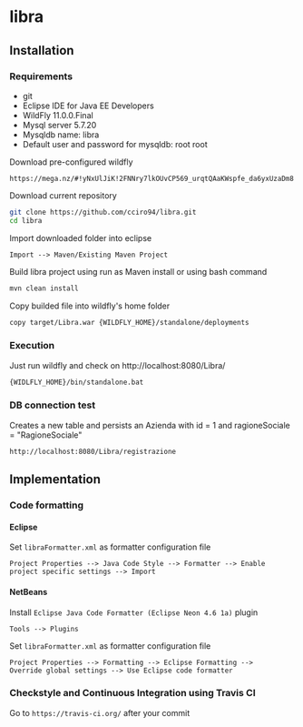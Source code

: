 # libra

## Installation

### Requirements
  * git
  * Eclipse IDE for Java EE Developers
  * WildFly 11.0.0.Final
  * Mysql server 5.7.20
  * Mysqldb name: libra
  * Default user and password for mysqldb: root root

Download pre-configured wildfly
```
https://mega.nz/#!yNxUlJiK!2FNNry7lkOUvCP569_urqtQAaKWspfe_da6yxUzaDm8
```

Download current repository 
```bash
git clone https://github.com/cciro94/libra.git
cd libra
```

Import downloaded folder into eclipse 
```
Import --> Maven/Existing Maven Project
```

Build libra project using run as Maven install or using bash command
```bash
mvn clean install
```
Copy builded file into wildfly's home folder
```bash
copy target/Libra.war {WILDFLY_HOME}/standalone/deployments
```

### Execution
Just run wildfly and check on http://localhost:8080/Libra/
```bash
{WIDLFLY_HOME}/bin/standalone.bat
```
### DB connection test
Creates a new table and persists an Azienda with id = 1 and ragioneSociale = "RagioneSociale"
```
http://localhost:8080/Libra/registrazione
```


## Implementation

### Code formatting

#### Eclipse
Set `libraFormatter.xml` as formatter configuration file
```
Project Properties --> Java Code Style --> Formatter --> Enable project specific settings --> Import  
```

#### NetBeans
Install `Eclipse Java Code Formatter (Eclipse Neon 4.6 1a)` plugin
```
Tools --> Plugins 
```
Set `libraFormatter.xml` as formatter configuration file
```
Project Properties --> Formatting --> Eclipse Formatting --> 
Override global settings --> Use Eclipse code formatter 
```

### Checkstyle and Continuous Integration using Travis CI
Go to `https://travis-ci.org/` after your commit